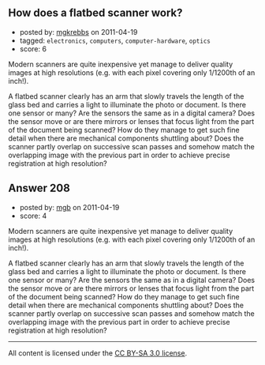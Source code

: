 ## How does a flatbed scanner work?

- posted by: [mgkrebbs](https://stackexchange.com/users/-1/139-mgkrebbs) on 2011-04-19
- tagged: `electronics`, `computers`, `computer-hardware`, `optics`
- score: 6

Modern scanners are quite inexpensive yet manage to deliver quality images at high resolutions (e.g. with each pixel covering only 1/1200th of an inch!).

A flatbed scanner clearly has an arm that slowly travels the length of the glass bed and carries a light to illuminate the photo or document.  Is there one sensor or many?  Are the sensors the same as in a digital camera? Does the sensor move or are there mirrors or lenses that focus light from the part of the document being scanned?  How do they manage to get such fine detail when there are mechanical components shuttling about?  Does the scanner partly overlap on successive scan passes and somehow match the overlapping image with the previous part in order to achieve precise registration at high resolution?


## Answer 208

- posted by: [mgb](https://stackexchange.com/users/-1/15-mgb) on 2011-04-19
- score: 4

Modern scanners are quite inexpensive yet manage to deliver quality images at high resolutions (e.g. with each pixel covering only 1/1200th of an inch!).

A flatbed scanner clearly has an arm that slowly travels the length of the glass bed and carries a light to illuminate the photo or document.  Is there one sensor or many?  Are the sensors the same as in a digital camera? Does the sensor move or are there mirrors or lenses that focus light from the part of the document being scanned?  How do they manage to get such fine detail when there are mechanical components shuttling about?  Does the scanner partly overlap on successive scan passes and somehow match the overlapping image with the previous part in order to achieve precise registration at high resolution?



---

All content is licensed under the [CC BY-SA 3.0 license](https://creativecommons.org/licenses/by-sa/3.0/).
